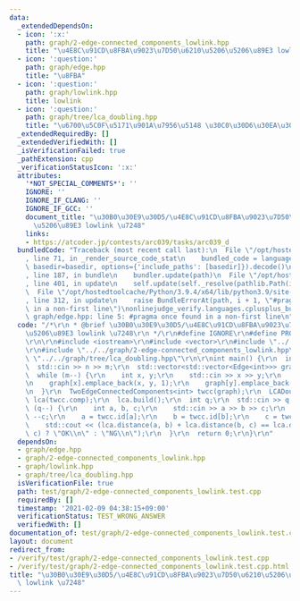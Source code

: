 ```yaml
---
data:
  _extendedDependsOn:
  - icon: ':x:'
    path: graph/2-edge-connected_components_lowlink.hpp
    title: "\u4E8C\u91CD\u8FBA\u9023\u7D50\u6210\u5206\u5206\u89E3 lowlink \u7248"
  - icon: ':question:'
    path: graph/edge.hpp
    title: "\u8FBA"
  - icon: ':question:'
    path: graph/lowlink.hpp
    title: lowlink
  - icon: ':question:'
    path: graph/tree/lca_doubling.hpp
    title: "\u6700\u5C0F\u5171\u901A\u7956\u5148 \u30C0\u30D6\u30EA\u30F3\u30B0\u7248"
  _extendedRequiredBy: []
  _extendedVerifiedWith: []
  _isVerificationFailed: true
  _pathExtension: cpp
  _verificationStatusIcon: ':x:'
  attributes:
    '*NOT_SPECIAL_COMMENTS*': ''
    IGNORE: ''
    IGNORE_IF_CLANG: ''
    IGNORE_IF_GCC: ''
    document_title: "\u30B0\u30E9\u30D5/\u4E8C\u91CD\u8FBA\u9023\u7D50\u6210\u5206\
      \u5206\u89E3 lowlink \u7248"
    links:
    - https://atcoder.jp/contests/arc039/tasks/arc039_d
  bundledCode: "Traceback (most recent call last):\n  File \"/opt/hostedtoolcache/Python/3.9.4/x64/lib/python3.9/site-packages/onlinejudge_verify/documentation/build.py\"\
    , line 71, in _render_source_code_stat\n    bundled_code = language.bundle(stat.path,\
    \ basedir=basedir, options={'include_paths': [basedir]}).decode()\n  File \"/opt/hostedtoolcache/Python/3.9.4/x64/lib/python3.9/site-packages/onlinejudge_verify/languages/cplusplus.py\"\
    , line 187, in bundle\n    bundler.update(path)\n  File \"/opt/hostedtoolcache/Python/3.9.4/x64/lib/python3.9/site-packages/onlinejudge_verify/languages/cplusplus_bundle.py\"\
    , line 401, in update\n    self.update(self._resolve(pathlib.Path(included), included_from=path))\n\
    \  File \"/opt/hostedtoolcache/Python/3.9.4/x64/lib/python3.9/site-packages/onlinejudge_verify/languages/cplusplus_bundle.py\"\
    , line 312, in update\n    raise BundleErrorAt(path, i + 1, \"#pragma once found\
    \ in a non-first line\")\nonlinejudge_verify.languages.cplusplus_bundle.BundleErrorAt:\
    \ graph/edge.hpp: line 5: #pragma once found in a non-first line\n"
  code: "/*\r\n * @brief \u30B0\u30E9\u30D5/\u4E8C\u91CD\u8FBA\u9023\u7D50\u6210\u5206\
    \u5206\u89E3 lowlink \u7248\r\n */\r\n#define IGNORE\r\n#define PROBLEM \"https://atcoder.jp/contests/arc039/tasks/arc039_d\"\
    \r\n\r\n#include <iostream>\r\n#include <vector>\r\n#include \"../../graph/edge.hpp\"\
    \r\n#include \"../../graph/2-edge-connected_components_lowlink.hpp\"\r\n#include\
    \ \"../../graph/tree/lca_doubling.hpp\"\r\n\r\nint main() {\r\n  int n, m;\r\n\
    \  std::cin >> n >> m;\r\n  std::vector<std::vector<Edge<int>>> graph(n);\r\n\
    \  while (m--) {\r\n    int x, y;\r\n    std::cin >> x >> y;\r\n    --x; --y;\r\
    \n    graph[x].emplace_back(x, y, 1);\r\n    graph[y].emplace_back(y, x, 1);\r\
    \n  }\r\n  TwoEdgeConnectedComponents<int> twcc(graph);\r\n  LCADoubling<int>\
    \ lca(twcc.comp);\r\n  lca.build();\r\n  int q;\r\n  std::cin >> q;\r\n  while\
    \ (q--) {\r\n    int a, b, c;\r\n    std::cin >> a >> b >> c;\r\n    --a; --b;\
    \ --c;\r\n    a = twcc.id[a];\r\n    b = twcc.id[b];\r\n    c = twcc.id[c];\r\n\
    \    std::cout << (lca.distance(a, b) + lca.distance(b, c) == lca.distance(a,\
    \ c) ? \"OK\\n\" : \"NG\\n\");\r\n  }\r\n  return 0;\r\n}\r\n"
  dependsOn:
  - graph/edge.hpp
  - graph/2-edge-connected_components_lowlink.hpp
  - graph/lowlink.hpp
  - graph/tree/lca_doubling.hpp
  isVerificationFile: true
  path: test/graph/2-edge-connected_components_lowlink.test.cpp
  requiredBy: []
  timestamp: '2021-02-09 04:38:15+09:00'
  verificationStatus: TEST_WRONG_ANSWER
  verifiedWith: []
documentation_of: test/graph/2-edge-connected_components_lowlink.test.cpp
layout: document
redirect_from:
- /verify/test/graph/2-edge-connected_components_lowlink.test.cpp
- /verify/test/graph/2-edge-connected_components_lowlink.test.cpp.html
title: "\u30B0\u30E9\u30D5/\u4E8C\u91CD\u8FBA\u9023\u7D50\u6210\u5206\u5206\u89E3\
  \ lowlink \u7248"
---
```

